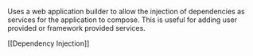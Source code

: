 Uses a web application builder to allow the injection of dependencies as services for the application to compose. This is useful for adding user provided or framework provided services.

[[Dependency Injection]]